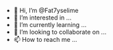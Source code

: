 - 👋 Hi, I’m @Fat7yselime
- 👀 I’m interested in ...
- 🌱 I’m currently learning ...
- 💞️ I’m looking to collaborate on ...
- 📫 How to reach me ...

<!---
Fat7yselime/Fat7yselime is a ✨ special ✨ repository because its `README.md` (this file) appears on your GitHub profile.
You can click the Preview link to take a look at your changes.
--->
